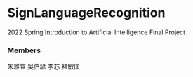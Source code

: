 # SignLanguageRecognition
2022 Spring Introduction to Artificial Intelligence Final Project

### Members
朱雅萱
吳伯諺
李芯
褚敏匡

